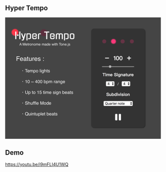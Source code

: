 ## Hyper Tempo

<p>
<img src='https://raw.githubusercontent.com/xuan0123/hyper-tempo/master/hyper-tempo.png'>
</p>

## Demo

https://youtu.be/i9mFLI4U1WQ
